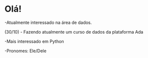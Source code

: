 
<div class="flex-container">
  <div class="flex-item">
    <h1>Olá!</h1>
    <p>-Atualmente interessado na área de dados.</p>
    <p>(30/10) - Fazendo atualmente um curso de dados da plataforma Ada</p>
    <p>-Mais interessado em Python</p>
    <p>-Pronomes: Ele/Dele</p><!--
**sanshee2/sanshee2** is a ✨ _special_ ✨ repository because its `README.md` (this file) appears on your GitHub profile.

Here are some ideas to get you started:

- 🔭 I’m currently working on ...
- 🌱 I’m currently learning ...
- 👯 I’m looking to collaborate on ...
- 🤔 I’m looking for help with ...
- 💬 Ask me about ...
- 📫 How to reach me: ...
- 😄 Pronouns: ...
- ⚡ Fun fact: ...
-->
<div class="flex-container">
  <div class="flex-item">
    <h1>Morgen!</h1>
    <p>-Atualmente interessado na área de dados.</p>
    <p>(30/10) - Fazendo atualmente um curso de dados da plataforma Ada</p>
    <p>-Mais interessado em Python (Apesar de ter estudado um pouco de C)</p>
  </div>

</div>

<div style="display: inline_block">
  <a href="https://www.linkedin.com/in/gabriel-lima-9b4431270/">
  <img height="180em" img align="left"src="https://github-readme-stats.vercel.app/api?username=sanshee2&show_icons=true&theme=tokyonight&hide=issues"/>
  <img height="180em" align="left"src="https://github-readme-stats.vercel.app/api/top-langs/?username=anuraghazra&layout=compact&theme=tokyonight"/>  
</div>
  <div class="flex-item">
    <img src="./volibear.gif" alt="Volibear" height="180em" width="180em">
  </div>
    <p href="https://www.educamaisbrasil.com.br/enem/biologia/banana">-Bananas são, em termos botânicos, ervas.</p>
  </div>
  <div class="flex-item">
    <img src="./volibear.gif" alt="Volibear" height="180em" width="180em">
  </div>
</div>

<div style="display: inline_block">
  <a href="https://www.linkedin.com/in/gabriel-lima-9b4431270/">
  <img height="180em" img align="left"src="https://github-readme-stats.vercel.app/api?username=sanshee2&show_icons=true&theme=tokyonight&hide=issues"/>
  <img height="180em" align="left"src="https://github-readme-stats.vercel.app/api/top-langs/?username=anuraghazra&layout=compact&theme=tokyonight"/>  
</div>

